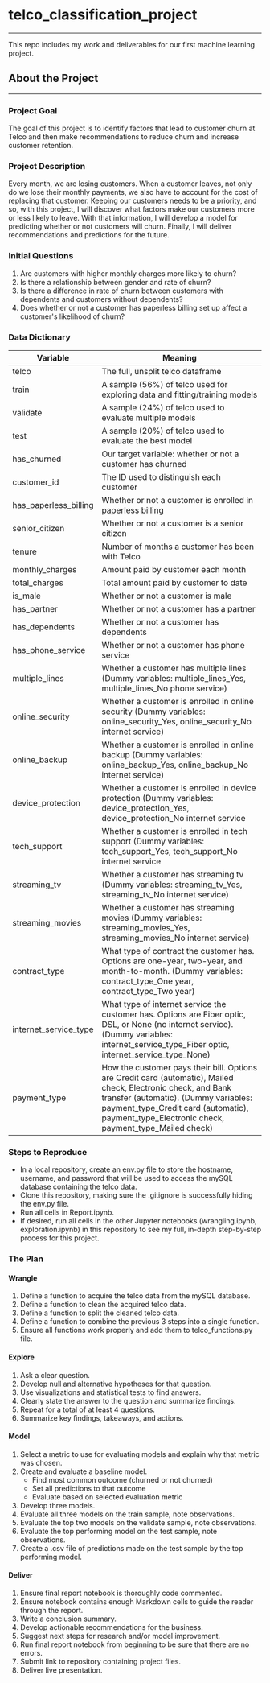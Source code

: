 # telco_classification_project
---
This repo includes my work and deliverables for our first machine learning project.

## About the Project
---
### Project Goal
The goal of this project is to identify factors that lead to customer churn at Telco and then make recommendations to reduce churn and increase customer retention.

### Project Description
Every month, we are losing customers. When a customer leaves, not only do we lose their monthly payments, we also have to account for the cost of replacing that customer. Keeping our customers needs to be a priority, and so, with this project, I will discover what factors make our customers more or less likely to leave. With that information, I will develop a model for predicting whether or not customers will churn. Finally, I will deliver recommendations and predictions for the future.

### Initial Questions
1. Are customers with higher monthly charges more likely to churn?
2. Is there a relationship between gender and rate of churn?
3. Is there a difference in rate of churn between customers with dependents and customers without dependents?
4. Does whether or not a customer has paperless billing set up affect a customer's likelihood of churn?

### Data Dictionary
| Variable | Meaning |
| -------- | ------- |
| telco    | The full, unsplit telco dataframe |
| train    | A sample (56%) of telco used for exploring data and fitting/training models |
| validate | A sample (24%) of telco used to evaluate multiple models |
| test     | A sample (20%) of telco used to evaluate the best model |
| has_churned | Our target variable: whether or not a customer has churned |
| customer_id | The ID used to distinguish each customer |
| has_paperless_billing | Whether or not a customer is enrolled in paperless billing |
| senior_citizen | Whether or not a customer is a senior citizen |
| tenure   | Number of months a customer has been with Telco |
| monthly_charges | Amount paid by customer each month |
| total_charges | Total amount paid by customer to date |
| is_male | Whether or not a customer is male |
| has_partner | Whether or not a customer has a partner |
| has_dependents | Whether or not a customer has dependents |
| has_phone_service | Whether or not a customer has phone service |
| multiple_lines | Whether a customer has multiple lines (Dummy variables: multiple_lines_Yes, multiple_lines_No phone service)  |
| online_security | Whether a customer is enrolled in online security (Dummy variables: online_security_Yes, online_security_No internet service) |
| online_backup | Whether a customer is enrolled in online backup (Dummy variables: online_backup_Yes, online_backup_No internet service) |
| device_protection | Whether a customer is enrolled in device protection (Dummy variables: device_protection_Yes, device_protection_No internet service |
| tech_support | Whether a customer is enrolled in tech support (Dummy variables: tech_support_Yes, tech_support_No internet service |
| streaming_tv | Whether a customer has streaming tv (Dummy variables: streaming_tv_Yes, streaming_tv_No internet service) |
| streaming_movies | Whether a customer has streaming movies (Dummy variables: streaming_movies_Yes, streaming_movies_No internet service) |
| contract_type | What type of contract the customer has. Options are one-year, two-year, and month-to-month. (Dummy variables: contract_type_One year, contract_type_Two year) |
| internet_service_type | What type of internet service the customer has. Options are Fiber optic, DSL, or None (no internet service). (Dummy variables: internet_service_type_Fiber optic, internet_service_type_None) |
| payment_type | How the customer pays their bill. Options are Credit card (automatic), Mailed check, Electronic check, and Bank transfer (automatic). (Dummy variables: payment_type_Credit card (automatic), payment_type_Electronic check, payment_type_Mailed check) |

### Steps to Reproduce
- In a local repository, create an env.py file to store the hostname, username, and password that will be used to access the mySQL database containing the telco data.
- Clone this repository, making sure the .gitignore is successfully hiding the env.py file.
- Run all cells in Report.ipynb.
- If desired, run all cells in the other Jupyter notebooks (wrangling.ipynb, exploration.ipynb) in this repository to see my full, in-depth step-by-step process for this project.

### The Plan

#### Wrangle

1. Define a function to acquire the telco data from the mySQL database.
2. Define a function to clean the acquired telco data.
3. Define a function to split the cleaned telco data.
4. Define a function to combine the previous 3 steps into a single function.
5. Ensure all functions work properly and add them to telco_functions.py file.

#### Explore
1. Ask a clear question.
2. Develop null and alternative hypotheses for that question.
3. Use visualizations and statistical tests to find answers.
4. Clearly state the answer to the question and summarize findings.
5. Repeat for a total of at least 4 questions.
6. Summarize key findings, takeaways, and actions.

#### Model
1. Select a metric to use for evaluating models and explain why that metric was chosen.
2. Create and evaluate a baseline model.
    - Find most common outcome (churned or not churned)
    - Set all predictions to that outcome
    - Evaluate based on selected evaluation metric
3. Develop three models.
4. Evaluate all three models on the train sample, note observations.
5. Evaluate the top two models on the validate sample, note observations.
6. Evaluate the top performing model on the test sample, note observations.
7. Create a .csv file of predictions made on the test sample by the top performing model.

#### Deliver
1. Ensure final report notebook is thoroughly code commented.
2. Ensure notebook contains enough Markdown cells to guide the reader through the report.
3. Write a conclusion summary.
4. Develop actionable recommendations for the business.
5. Suggest next steps for research and/or model improvement.
6. Run final report notebook from beginning to be sure that there are no errors.
7. Submit link to repository containing project files.
8. Deliver live presentation.
